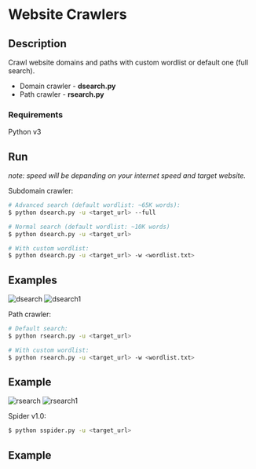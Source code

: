 # Website Crawlers

## Description
Crawl website domains and paths with custom wordlist or default one (full search).

<ul>
    <li>Domain crawler - <b>dsearch.py</b></li>
    <li>Path crawler - <b>rsearch.py</b></li>
</ul>

### Requirements
Python v3

## Run

<i>note: speed will be depanding on your internet speed and target website.</i>

Subdomain crawler:
```sh
# Advanced search (default wordlist: ~65K words):
$ python dsearch.py -u <target_url> --full

# Normal search (default wordlist: ~10K words)
$ python dsearch.py -u <target_url>

# With custom wordlist:
$ python dsearch.py -u <target_url> -w <wordlist.txt>
```

## Examples
![dsearch](https://user-images.githubusercontent.com/53910160/234993431-08189f0c-e199-4879-9f19-e718568adf42.png)
![dsearch1](https://user-images.githubusercontent.com/53910160/234994487-952c6542-014e-4c1b-9d9a-db82a976bd28.png)


Path crawler:
```sh
# Default search:
$ python rsearch.py -u <target_url>

# With custom wordlist:
$ python rsearch.py -u <target_url> -w <wordlist.txt>
```

## Example
![rsearch](https://user-images.githubusercontent.com/53910160/235130067-ccb7df6d-226f-4904-8ec3-51b0e69622d4.png)
![rsearch1](https://user-images.githubusercontent.com/53910160/235130103-44160ca2-d7be-4eda-b04c-3314f3f2adbd.png)


Spider v1.0:
```sh
$ python sspider.py -u <target_url>
```

## Example